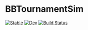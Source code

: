 # BBTournamentSim

[![Stable](https://img.shields.io/badge/docs-stable-blue.svg)](https://reallyasi9.github.io/BBTournamentSim.jl/stable/)
[![Dev](https://img.shields.io/badge/docs-dev-blue.svg)](https://reallyasi9.github.io/BBTournamentSim.jl/dev/)
[![Build Status](https://github.com/reallyasi9/BBTournamentSim.jl/actions/workflows/CI.yml/badge.svg?branch=main)](https://github.com/reallyasi9/BBTournamentSim.jl/actions/workflows/CI.yml?query=branch%3Amain)
